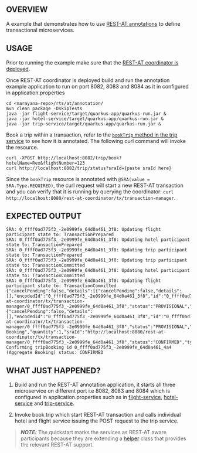 OVERVIEW
--------
A example that demonstrates how to use [REST-AT annotations](https://github.com/jbosstm/narayana/tree/main/rts/at/tx/src/main/java/org/jboss/jbossts/star/annotation) to define transactional microservices.

USAGE
--------------------

Prior to running the example make sure that the [REST-AT coordinator is deployed](../README.md#usage).

Once REST-AT coordinator is deployed build and run the annotation example application to run on port 8082, 8083 and 8084 as it in configured in application.properties
    
    cd <narayana-repo>/rts/at/annotation/
    mvn clean package -DskipTests
    java -jar flight-service/target/quarkus-app/quarkus-run.jar &
    java -jar hotel-service/target/quarkus-app/quarkus-run.jar &
    java -jar trip-service/target/quarkus-app/quarkus-run.jar &

Book a trip within a transaction, refer to the [`bookTrip` method in the trip service](./trip-service/src/main/java/io/narayana/sra/demo/api/TripController.java) to see how it is annotated. The following curl command will invoke the resource.
    
    curl -XPOST http://localhost:8082/trip/book?hotelName=Rex&flightNumber=123
    curl http://localhost:8082/trip/status?sraId={paste sraId here}



Since the `bookTrip` resource is annotated with `@SRA(value = SRA.Type.REQUIRED)`, the curl request will start a new REST-AT transaction and you can verify that it is running by querying the coordinator:  `curl http://localhost:8080/rest-at-coordinator/tx/transaction-manager`.

EXPECTED OUTPUT
---------------
    SRA: 0_ffff0ad775f3_-2e0999fe_64d0a461_3f8: Updating flight participant state to: TransactionPrepared
    SRA: 0_ffff0ad775f3_-2e0999fe_64d0a461_3f8: Updating hotel participant state to: TransactionPrepared
    SRA: 0_ffff0ad775f3_-2e0999fe_64d0a461_3f8: Updating trip participant state to: TransactionPrepared
    SRA: 0_ffff0ad775f3_-2e0999fe_64d0a461_3f8: Updating trip participant state to: TransactionCommitted
    SRA: 0_ffff0ad775f3_-2e0999fe_64d0a461_3f8: Updating hotel participant state to: TransactionCommitted
    SRA: 0_ffff0ad775f3_-2e0999fe_64d0a461_3f8: Updating flight participant state to: TransactionCommitted
    {"cancelPending":false,"details":[{"cancelPending":false,"details":[],"encodedId":"0_ffff0ad775f3_-2e0999fe_64d0a461_3f8","id":"0_ffff0ad775f3_-2e0999fe_64d0a461_3f8","name":"Rex","quantity":1,"sraId":"http://localhost:8080/rest-at-coordinator/tx/transaction-manager/0_ffff0ad775f3_-2e0999fe_64d0a461_3f8","status":"PROVISIONAL","type":"Hotel"},{"cancelPending":false,"details":[],"encodedId":"0_ffff0ad775f3_-2e0999fe_64d0a461_3f8","id":"0_ffff0ad775f3_-2e0999fe_64d0a461_3f8","name":"456","quantity":1,"sraId":"http://localhost:8080/rest-at-coordinator/tx/transaction-manager/0_ffff0ad775f3_-2e0999fe_64d0a461_3f8","status":"PROVISIONAL","type":"Flight"}],"encodedId":"0_ffff0ad775f3_-2e0999fe_64d0a461_3f8","id":"0_ffff0ad775f3_-2e0999fe_64d0a461_3f8","name":"Aggregate Booking","quantity":1,"sraId":"http://localhost:8080/rest-at-coordinator/tx/transaction-manager/0_ffff0ad775f3_-2e0999fe_64d0a461_3f8","status":"CONFIRMED","type":"Trip"}
    Confirming tripBooking id 0_ffff0ad775f3_-2e0999fe_64d0a461_4a4 (Aggregate Booking) status: CONFIRMED

WHAT JUST HAPPENED?
-------------------

1. Build and run the REST-AT annotation application, it starts all three microservice on different port i.e 8082, 8083 and 8084 which is configured in application.properties such as in [flight-service](flight-service/src/main/resources/application.properties), [hotel-service](hotel-service/src/main/resources/application.properties) and [trip-service](flight-service/src/main/resources/application.properties).

2. Invoke book trip which start REST-AT transaction and calls individual hotel and flight service issuing the POST request to the trip service.

> **_NOTE:_** The quickstart marks the services as REST-AT aware participants because they are extending a [helper](https://github.com/jbosstm/narayana/blob/main/rts/at/tx/src/main/java/org/jboss/jbossts/star/client/SRAParticipant.java) class that provides the relevant REST-AT support.